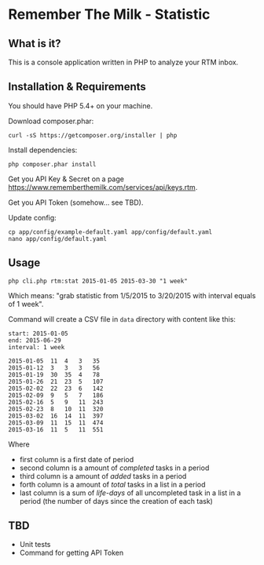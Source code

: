 # Remember The Milk - Statistic

## What is it?

This is a console application written in PHP to analyze your RTM inbox.

## Installation & Requirements

You should have PHP 5.4+ on your machine.

Download composer.phar:

```
curl -sS https://getcomposer.org/installer | php
```

Install dependencies:

```
php composer.phar install
```

Get you API Key & Secret on a page https://www.rememberthemilk.com/services/api/keys.rtm.

Get you API Token (somehow... see TBD).

Update config:

```
cp app/config/example-default.yaml app/config/default.yaml
nano app/config/default.yaml
```

## Usage

```
php cli.php rtm:stat 2015-01-05 2015-03-30 "1 week"
````

Which means: "grab statistic from 1/5/2015 to 3/20/2015 with interval equals of 1 week".

Command will create a CSV file in `data` directory with content like this:

```
start: 2015-01-05
end: 2015-06-29
interval: 1 week

2015-01-05	11	4	3	35
2015-01-12	3	3	3	56
2015-01-19	30	35	4	78
2015-01-26	21	23	5	107
2015-02-02	22	23	6	142
2015-02-09	9	5	7	186
2015-02-16	5	9	11	243
2015-02-23	8	10	11	320
2015-03-02	16	14	11	397
2015-03-09	11	15	11	474
2015-03-16	11	5	11	551
```

Where
* first column is a first date of period
* second column is a amount of *completed* tasks in a period
* third column is a amount of *added* tasks in a period
* forth column is a amount of *total* tasks in a list in a period
* last column is a sum of *life-days* of all uncompleted task in a list in a period
(the number of days since the creation of each task)

## TBD

* Unit tests
* Command for getting API Token